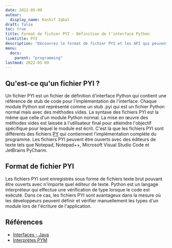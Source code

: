 ```yaml
---
date: 2022-05-09
auteur:
  display_name: Kashif Iqbal
draft: false
toc: true
title: Format de fichier PYI - Définition de l'interface Python
linktitle: PYI
description: "Découvrez le format de fichier PYI et les API qui peuvent créer et ouvrir des fichiers PYI."
menu:
  docs:
    parent: "programming"
lastmod: 2022-05-09
---
```


## Qu'est-ce qu'un fichier PYI ?

Un fichier PYI est un fichier de définition d'interface Python qui contient une référence de stub de code pour l'implémentation de l'interface. Chaque module Python est représenté comme un stub .pyi qui est un fichier Python normal mais avec des méthodes vides. La syntaxe des fichiers PYI est la même que celle d'un module Python normal. La mise en œuvre des méthodes vides est laissée à l'utilisateur final pour atteindre l'objectif spécifique pour lequel le module est écrit. C'est là que les fichiers PYI sont différents des fichiers [PY](/fr/programming/py/) qui contiennent l'implémentation complète du programme. Les fichiers PYI peuvent être ouverts avec des éditeurs de texte tels que Notepad, Notepad++, Microsoft Visual Studio Code et JetBrains PyCharm.

## Format de fichier PYI

Les fichiers PYI sont enregistrés sous forme de fichiers texte brut pouvant être ouverts avec n'importe quel éditeur de texte. Python est un langage interpréteur qui effectue une vérification de type lorsque le code est exécuté. Dans ce cas, les fichiers PYI sont avantageux dans la mesure où les développeurs peuvent définir et vérifier manuellement les types d'un module lors de l'écriture de l'application.

## Références ##

* [Interfaces - Java](https://en.wikipedia.org/wiki/Interface_(Java))
* [Interprètes PYM](https://github.com/interpreters/pym)

